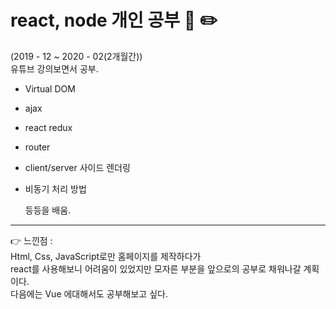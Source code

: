 # react, node 개인 공부 :green_book: :pencil2:  

 (2019 - 12 ~ 2020 - 02(2개월간))  
 유튜브 강의보면서 공부. 
  
- Virtual DOM  
- ajax  
- react redux  
- router  
- client/server 사이드 렌더링  
- 비동기 처리 방법  
  
  등등을 배움.
  
-----------------------------------------------  
  
  :point_right: 느낀점 :  
    Html, Css, JavaScript로만 홈페이지를 제작하다가  
    react를 사용해보니 어려움이 있었지만 모자른 부분을 앞으로의 공부로 채워나갈 계획이다.  
    다음에는 Vue 에대해서도 공부해보고 싶다.  


  

